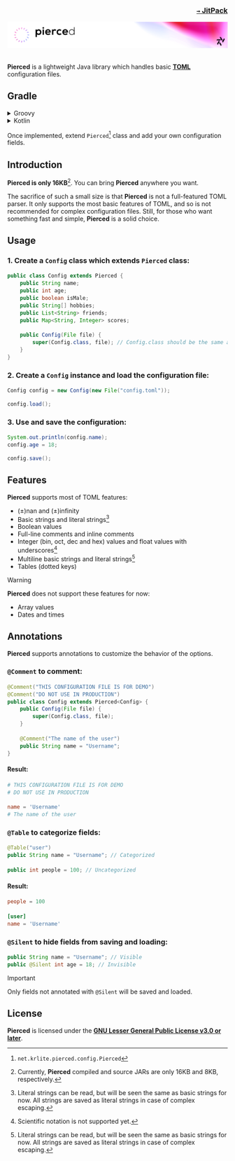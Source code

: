 ### <p align=right>[`→` JitPack](https://jitpack.io/#KrLite/Pierced)</p>

<picture>
	<source media="(prefers-color-scheme: dark)" srcset="/artwork/banner-dim.png?raw=true"/>
	<img src="/artwork/banner-bright.png?raw=true"/>
</picture>

<br/>
<br/>

**Pierced** is a lightweight Java library which handles basic **[TOML](https://toml.io)** configuration files.

## Gradle

<details>

<summary>Groovy</summary>

###### <p align=right>build.gradle</p>
```groovy
repositories {
	maven { url "https://jitpack.io" }
}

dependencies {
	implementation include("com.github.KrLite:Pierced:$project.pierced_version")
}
```

###### <p align=right>gradle.properties</p>
```
pierced_version=?
```

> [!NOTE]
> Replace `?` with the latest [`tag name`](https://github.com/KrLite/Pierced/tags) of **Pierced**.

</details>

<details>

<summary>Kotlin</summary>

###### <p align=right>build.gradle.kts</p>
```kotlin
repositories {
	maven("https://jitpack.io")
}

dependencies {
	include("com.github.KrLite:Pierced:${property("piercedVersion")}")?.let {
		implementation(it)
	}
}
```

###### <p align=right>gradle.properties</p>
```
piercedVersion=?
```

> [!NOTE]
> Replace `?` with the latest [`tag name`](https://github.com/KrLite/Pierced/tags) of **Pierced**.

</details>

Once implemented, extend `Pierced`[^pierced_classpath] class and add your own configuration fields.

[^pierced_classpath]: `net.krlite.pierced.config.Pierced`

## Introduction

**Pierced is only 16KB**[^size]. You can bring **Pierced** anywhere you want.

[^size]: Currently, **Pierced** compiled and source JARs are only 16KB and 8KB, respectively.

The sacrifice of such a small size is that **Pierced** is not a full-featured TOML parser. It only supports the most basic features of TOML, and so is not recommended for complex configuration files. Still, for those who want something fast and simple, **Pierced** is a solid choice.

## Usage

### 1. Create a `Config` class which extends `Pierced` class:

```java
public class Config extends Pierced {
	public String name;
	public int age;
	public boolean isMale;
	public String[] hobbies;
	public List<String> friends;
	public Map<String, Integer> scores;

	public Config(File file) {
		super(Config.class, file); // Config.class should be the same as this class
	}
}
```

### 2. Create a `Config` instance and load the configuration file:

```java
Config config = new Config(new File("config.toml"));
```

```java
config.load();
```

### 3. Use and save the configuration:

```java
System.out.println(config.name);
config.age = 18;
```
```java
config.save();
```

## Features

**Pierced** supports most of TOML features:

- (±)nan and (±)infinity
- Basic strings and literal strings[^literal_strings]
- Boolean values
- Full-line comments and inline comments
- Integer (bin, oct, dec and hex) values and float values with underscores[^scientific_notation]
- Multiline basic strings and literal strings[^literal_strings]
- Tables (dotted keys)

[^literal_strings]: Literal strings can be read, but will be seen the same as basic strings for now. All strings are saved as literal strings in case of complex escaping.
[^scientific_notation]: Scientific notation is not supported yet.

> [!WARNING]
> **Pierced** does not support these features for now:

- Array values
- Dates and times

## Annotations

**Pierced** supports annotations to customize the behavior of the options.

### `@Comment` to comment:

```java
@Comment("THIS CONFIGURATION FILE IS FOR DEMO")
@Comment("DO NOT USE IN PRODUCTION")
public class Config extends Pierced<Config> {
	public Config(File file) {
		super(Config.class, file);
	}
	
	@Comment("The name of the user")
	public String name = "Username";
}
```

#### Result:

```toml
# THIS CONFIGURATION FILE IS FOR DEMO
# DO NOT USE IN PRODUCTION

name = 'Username'
# The name of the user
```

### `@Table` to categorize fields:

```java
@Table("user")
public String name = "Username"; // Categorized

public int people = 100; // Uncategorized
```

#### Result:

```toml
people = 100

[user]
name = 'Username'
```

### `@Silent` to hide fields from saving and loading:

```java
public String name = "Username"; // Visible
public @Silent int age = 18; // Invisible
```

> [!IMPORTANT]
> Only fields not annotated with `@Silent` will be saved and loaded.

## License

**Pierced** is licensed under the **[GNU Lesser General Public License v3.0 or later](LICENSE)**.
